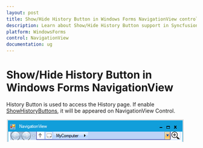 ```yaml
---
layout: post
title: Show/Hide History Button in Windows Forms NavigationView control | Syncfusion
description: Learn about Show/Hide History Button support in Syncfusion Windows Forms NavigationView control and more details.
platform: WindowsForms
control: NavigationView 
documentation: ug
---
```


# Show/Hide History Button in Windows Forms NavigationView

History Button is used to access the History page. If enable [ShowHistoryButtons](https://help.syncfusion.com/cr/windowsforms/Syncfusion.Windows.Forms.Tools.NavigationView.html#Syncfusion_Windows_Forms_Tools_NavigationView_ShowHistoryButtons), it will be appeared on NavigationView Control.

![Show or hide history button](Getting-Started_images/NavigationView6.png)
